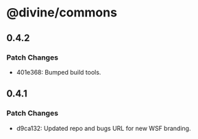 # @divine/commons

## 0.4.2

### Patch Changes

- 401e368: Bumped build tools.

## 0.4.1

### Patch Changes

- d9ca132: Updated repo and bugs URL for new WSF branding.
